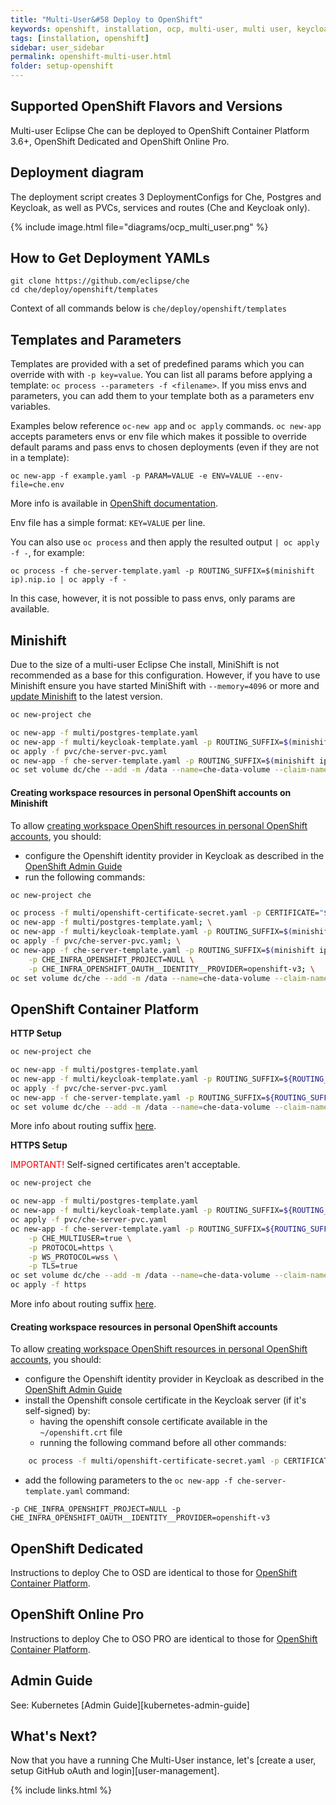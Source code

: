 ```yaml
---
title: "Multi-User&#58 Deploy to OpenShift"
keywords: openshift, installation, ocp, multi-user, multi user, keycloak, postgres, deployment
tags: [installation, openshift]
sidebar: user_sidebar
permalink: openshift-multi-user.html
folder: setup-openshift
---
```


## Supported OpenShift Flavors and Versions

Multi-user Eclipse Che can be deployed to OpenShift Container Platform 3.6+, OpenShift Dedicated and OpenShift Online Pro.

## Deployment diagram

The deployment script creates 3 DeploymentConfigs for Che, Postgres and Keycloak, as well as PVCs, services and routes (Che and Keycloak only).

{% include image.html file="diagrams/ocp_multi_user.png" %}


## How to Get Deployment YAMLs

```shell
git clone https://github.com/eclipse/che
cd che/deploy/openshift/templates
```

Context of all commands below is `che/deploy/openshift/templates`


## Templates and Parameters

Templates are provided with a set of predefined params which you can override with with `-p key=value`.
You can list all params before applying a template: `oc process --parameters -f <filename>`.
If you miss envs and parameters, you can add them to your template both as a parameters env variables.

Examples below reference `oc-new app` and `oc apply` commands.
`oc new-app` accepts parameters envs or env file which makes it possible to override default params and pass envs to chosen deployments (even if they are not in a template):

```
oc new-app -f example.yaml -p PARAM=VALUE -e ENV=VALUE --env-file=che.env
```
More info is available in [OpenShift documentation](https://docs.openshift.com/container-platform/3.7/dev_guide/application_lifecycle/new_app.html#specifying-a-template).

Env file has a simple format: `KEY=VALUE` per line.

You can also use `oc process` and then apply the resulted output `| oc apply -f -`, for example:

```
oc process -f che-server-template.yaml -p ROUTING_SUFFIX=$(minishift ip).nip.io | oc apply -f -
```
In this case, however, it is not possible to pass envs, only params are available.

## Minishift

Due to the size of a multi-user Eclipse Che install, MiniShift is not recommended as a base for this configuration. However, if you have to use Minishift ensure you have started MiniShift with `--memory=4096` or more and [update Minishift](https://docs.openshift.org/latest/minishift/getting-started/updating.html) to the latest version.


```bash
oc new-project che

oc new-app -f multi/postgres-template.yaml
oc new-app -f multi/keycloak-template.yaml -p ROUTING_SUFFIX=$(minishift ip).nip.io
oc apply -f pvc/che-server-pvc.yaml
oc new-app -f che-server-template.yaml -p ROUTING_SUFFIX=$(minishift ip).nip.io -p CHE_MULTIUSER=true
oc set volume dc/che --add -m /data --name=che-data-volume --claim-name=che-data-volume
```

#### Creating workspace resources in personal OpenShift accounts on Minishift

To allow [creating workspace OpenShift resources in personal OpenShift accounts](openshift-admin-guide#create-workspace-objects-in-personal-namespaces), you should:
- configure the Openshift identity provider in Keycloak as described in the [OpenShift Admin Guide](openshift-admin-guide#openShift-identity-provider-registration)  
- run the following commands:

```bash
oc new-project che

oc process -f multi/openshift-certificate-secret.yaml -p CERTIFICATE="$(minishift ssh docker exec origin /bin/cat ./openshift.local.config/master/ca.crt)" | oc apply -f -; \
oc new-app -f multi/postgres-template.yaml; \
oc new-app -f multi/keycloak-template.yaml -p ROUTING_SUFFIX=$(minishift ip).nip.io; \
oc apply -f pvc/che-server-pvc.yaml; \
oc new-app -f che-server-template.yaml -p ROUTING_SUFFIX=$(minishift ip).nip.io -p CHE_MULTIUSER=true \
    -p CHE_INFRA_OPENSHIFT_PROJECT=NULL \
    -p CHE_INFRA_OPENSHIFT_OAUTH__IDENTITY__PROVIDER=openshift-v3; \
oc set volume dc/che --add -m /data --name=che-data-volume --claim-name=che-data-volume
```

## OpenShift Container Platform

**HTTP Setup**

```bash
oc new-project che

oc new-app -f multi/postgres-template.yaml
oc new-app -f multi/keycloak-template.yaml -p ROUTING_SUFFIX=${ROUTING_SUFFIX}
oc apply -f pvc/che-server-pvc.yaml
oc new-app -f che-server-template.yaml -p ROUTING_SUFFIX=${ROUTING_SUFFIX} -p CHE_MULTIUSER=true
oc set volume dc/che --add -m /data --name=che-data-volume --claim-name=che-data-volume
```

More info about routing suffix [here](openshift-single-user.html#what-is-my-routing-suffix).

**HTTPS Setup**

<span style="color:red;">IMPORTANT!</span> Self-signed certificates aren't acceptable.

```bash
oc new-project che

oc new-app -f multi/postgres-template.yaml
oc new-app -f multi/keycloak-template.yaml -p ROUTING_SUFFIX=${ROUTING_SUFFIX} -p PROTOCOL=https
oc apply -f pvc/che-server-pvc.yaml
oc new-app -f che-server-template.yaml -p ROUTING_SUFFIX=${ROUTING_SUFFIX} \
	-p CHE_MULTIUSER=true \
 	-p PROTOCOL=https \
	-p WS_PROTOCOL=wss \
	-p TLS=true
oc set volume dc/che --add -m /data --name=che-data-volume --claim-name=che-data-volume
oc apply -f https
```

More info about routing suffix [here](openshift-single-user.html#what-is-my-routing-suffix).

#### Creating workspace resources in personal OpenShift accounts

To allow [creating workspace OpenShift resources in personal OpenShift accounts](openshift-admin-guide#create-workspace-objects-in-personal-namespaces), you should:
- configure the Openshift identity provider in Keycloak as described in the [OpenShift Admin Guide](openshift-admin-guide#openShift-identity-provider-registration)  
- install the Openshift console certificate in the Keycloak server (if it's self-signed) by:
    - having the openshift console certificate available in the `~/openshift.crt` file
    - running the following command before all other commands:

```bash
    oc process -f multi/openshift-certificate-secret.yaml -p CERTIFICATE="$(cat ~/openshift.crt)" | oc apply -f -
```

- add the following parameters to the `oc new-app -f che-server-template.yaml` command:

```
-p CHE_INFRA_OPENSHIFT_PROJECT=NULL -p CHE_INFRA_OPENSHIFT_OAUTH__IDENTITY__PROVIDER=openshift-v3
```


## OpenShift Dedicated

Instructions to deploy Che to OSD are identical to those for [OpenShift Container Platform](openshift-container-platform).

## OpenShift Online Pro

Instructions to deploy Che to OSO PRO are identical to those for [OpenShift Container Platform](openshift-container-platform).

## Admin Guide

See: Kubernetes [Admin Guide][kubernetes-admin-guide]

## What's Next?

Now that you have a running Che Multi-User instance, let's [create a user, setup GitHub oAuth and login][user-management].

{% include links.html %}
